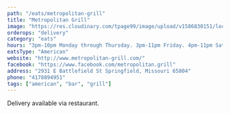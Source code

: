 ```yaml
---
path: "/eats/metropolitan-grill"
title: "Metropolitan Grill"
image: "https://res.cloudinary.com/tpage99/image/upload/v1586830151/local417eats/local417eatslogo.png"
orderops: "delivery"
category: "eats"
hours: "3pm-10pm Monday through Thursday. 3pm-11pm Friday. 4pm-11pm Saturday"
eatsType: "American"
website: "http://www.metropolitan-grill.com/"
facebook: "https://www.facebook.com/metropolitan.grill"
address: "2931 E Battlefield St Springfield, Missouri 65804"
phone: "4178894951"
tags: ["american", "bar", "grill"]
---
```


Delivery available via restaurant.

